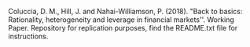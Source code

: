 Coluccia, D. M., Hill, J. and Nahai-Williamson, P. (2018). "Back to basics: Rationality, heterogeneity and leverage in financial markets''. Working Paper.
Repository for replication purposes, find the README.txt file for instructions. 
